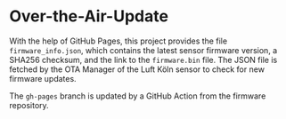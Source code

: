 # Over-the-Air-Update

With the help of GitHub Pages, this project provides the file `firmware_info.json`, which contains the latest sensor firmware version, a SHA256 checksum, and the link to the `firmware.bin` file.
The JSON file is fetched by the OTA Manager of the Luft Köln sensor to check for new firmware updates.

The `gh-pages` branch is updated by a GitHub Action from the firmware repository.